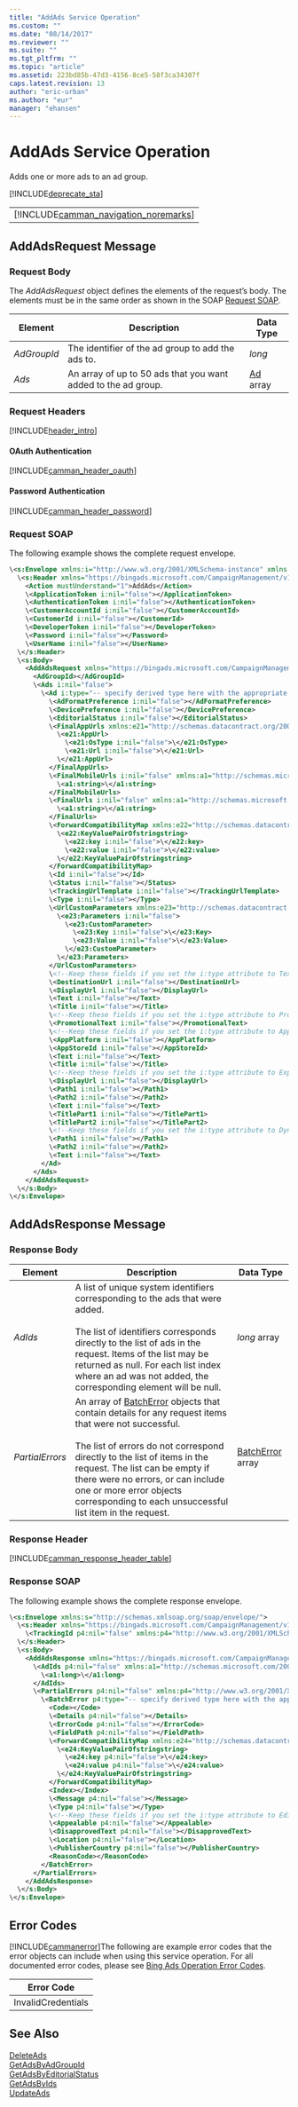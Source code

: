 ```yaml
---
title: "AddAds Service Operation"
ms.custom: ""
ms.date: "08/14/2017"
ms.reviewer: ""
ms.suite: ""
ms.tgt_pltfrm: ""
ms.topic: "article"
ms.assetid: 223bd85b-47d3-4156-8ce5-58f3ca34307f
caps.latest.revision: 13
author: "eric-urban"
ms.author: "eur"
manager: "ehansen"
---
```

# AddAds Service Operation
Adds one or more ads to an ad group.

[!INCLUDE[deprecate_sta](../campaign-api/includes/deprecate-sta.md)]

||
|-|
|[!INCLUDE[camman_navigation_noremarks](../campaign-api/includes/camman-navigation-noremarks.md)]|

## <a name="request"></a>AddAdsRequest Message

### Request Body
The *AddAdsRequest* object defines the elements of the request’s body. The elements must be in the same order as shown in the SOAP [Request SOAP](#request_soap).

|Element|Description|Data Type|
|-----------|---------------|-------------|
|*AdGroupId*|The identifier of the ad group to add the ads to.|*long*|
|*Ads*|An array of up to 50 ads that you want added to the ad group.|[Ad](../campaign-api/ad-data-object.md) array|

### Request Headers
[!INCLUDE[header_intro](../campaign-api/includes/header-intro.md)]
#### OAuth Authentication
[!INCLUDE[camman_header_oauth](../campaign-api/includes/camman-header-oauth.md)]
#### Password Authentication
[!INCLUDE[camman_header_password](../campaign-api/includes/camman-header-password.md)]
### <a name="request_soap"></a>Request SOAP
The following example shows the complete request envelope.

```xml
\<s:Envelope xmlns:i="http://www.w3.org/2001/XMLSchema-instance" xmlns:s="http://schemas.xmlsoap.org/soap/envelope/">
  \<s:Header xmlns="https://bingads.microsoft.com/CampaignManagement/v11">
    <Action mustUnderstand="1">AddAds</Action>
    \<ApplicationToken i:nil="false"></ApplicationToken>
    \<AuthenticationToken i:nil="false"></AuthenticationToken>
    \<CustomerAccountId i:nil="false"></CustomerAccountId>
    \<CustomerId i:nil="false"></CustomerId>
    \<DeveloperToken i:nil="false"></DeveloperToken>
    \<Password i:nil="false"></Password>
    \<UserName i:nil="false"></UserName>
  \</s:Header>
  \<s:Body>
    <AddAdsRequest xmlns="https://bingads.microsoft.com/CampaignManagement/v11">
      <AdGroupId></AdGroupId>
      \<Ads i:nil="false">
        \<Ad i:type="-- specify derived type here with the appropriate prefix --">
          \<AdFormatPreference i:nil="false"></AdFormatPreference>
          \<DevicePreference i:nil="false"></DevicePreference>
          \<EditorialStatus i:nil="false"></EditorialStatus>
          \<FinalAppUrls xmlns:e21="http://schemas.datacontract.org/2004/07/Microsoft.AdCenter.Advertiser.CampaignManagement.Api.DataContracts.V11" i:nil="false">
            \<e21:AppUrl>
              \<e21:OsType i:nil="false">\</e21:OsType>
              \<e21:Url i:nil="false">\</e21:Url>
            \</e21:AppUrl>
          </FinalAppUrls>
          \<FinalMobileUrls i:nil="false" xmlns:a1="http://schemas.microsoft.com/2003/10/Serialization/Arrays">
            \<a1:string>\</a1:string>
          </FinalMobileUrls>
          \<FinalUrls i:nil="false" xmlns:a1="http://schemas.microsoft.com/2003/10/Serialization/Arrays">
            \<a1:string>\</a1:string>
          </FinalUrls>
          \<ForwardCompatibilityMap xmlns:e22="http://schemas.datacontract.org/2004/07/System.Collections.Generic" i:nil="false">
            \<e22:KeyValuePairOfstringstring>
              \<e22:key i:nil="false">\</e22:key>
              \<e22:value i:nil="false">\</e22:value>
            \</e22:KeyValuePairOfstringstring>
          </ForwardCompatibilityMap>
          \<Id i:nil="false"></Id>
          \<Status i:nil="false"></Status>
          \<TrackingUrlTemplate i:nil="false"></TrackingUrlTemplate>
          \<Type i:nil="false"></Type>
          \<UrlCustomParameters xmlns:e23="http://schemas.datacontract.org/2004/07/Microsoft.AdCenter.Advertiser.CampaignManagement.Api.DataContracts.V11" i:nil="false">
            \<e23:Parameters i:nil="false">
              \<e23:CustomParameter>
                \<e23:Key i:nil="false">\</e23:Key>
                \<e23:Value i:nil="false">\</e23:Value>
              \</e23:CustomParameter>
            \</e23:Parameters>
          </UrlCustomParameters>
          \<!--Keep these fields if you set the i:type attribute to TextAd-->
          \<DestinationUrl i:nil="false"></DestinationUrl>
          \<DisplayUrl i:nil="false"></DisplayUrl>
          \<Text i:nil="false"></Text>
          \<Title i:nil="false"></Title>
          \<!--Keep these fields if you set the i:type attribute to ProductAd-->
          \<PromotionalText i:nil="false"></PromotionalText>
          \<!--Keep these fields if you set the i:type attribute to AppInstallAd-->
          \<AppPlatform i:nil="false"></AppPlatform>
          \<AppStoreId i:nil="false"></AppStoreId>
          \<Text i:nil="false"></Text>
          \<Title i:nil="false"></Title>
          \<!--Keep these fields if you set the i:type attribute to ExpandedTextAd-->
          \<DisplayUrl i:nil="false"></DisplayUrl>
          \<Path1 i:nil="false"></Path1>
          \<Path2 i:nil="false"></Path2>
          \<Text i:nil="false"></Text>
          \<TitlePart1 i:nil="false"></TitlePart1>
          \<TitlePart2 i:nil="false"></TitlePart2>
          \<!--Keep these fields if you set the i:type attribute to DynamicSearchAd-->
          \<Path1 i:nil="false"></Path1>
          \<Path2 i:nil="false"></Path2>
          \<Text i:nil="false"></Text>
        </Ad>
      </Ads>
    </AddAdsRequest>
  \</s:Body>
\</s:Envelope>
```

## <a name="response"></a>AddAdsResponse Message

### <a name="Body_Elements"></a>Response Body

|Element|Description|Data Type|
|-----------|---------------|-------------|
|*AdIds*|A list of unique system identifiers corresponding to the ads that were added.<br /><br />The list of identifiers corresponds directly to the list of ads in the request. Items of the list may be returned as null. For each list index where an ad was not added, the corresponding element will be null.|*long* array|
|*PartialErrors*|An array of [BatchError](../campaign-api/batcherror-data-object.md) objects that contain details for any request items that were not successful.<br /><br />The list of errors do not correspond directly to the list of items in the request. The list can be empty if there were no errors, or can include one or more error objects corresponding to each unsuccessful list item in the request.|[BatchError](../campaign-api/batcherror-data-object.md) array|

### <a name="Header_Elements"></a>Response Header
[!INCLUDE[camman_response_header_table](../campaign-api/includes/camman-response-header-table.md)]
### Response SOAP
The following example shows the complete response envelope.

```xml
\<s:Envelope xmlns:s="http://schemas.xmlsoap.org/soap/envelope/">
  \<s:Header xmlns="https://bingads.microsoft.com/CampaignManagement/v11">
    \<TrackingId p4:nil="false" xmlns:p4="http://www.w3.org/2001/XMLSchema-instance"></TrackingId>
  \</s:Header>
  \<s:Body>
    <AddAdsResponse xmlns="https://bingads.microsoft.com/CampaignManagement/v11">
      \<AdIds p4:nil="false" xmlns:a1="http://schemas.microsoft.com/2003/10/Serialization/Arrays" xmlns:p4="http://www.w3.org/2001/XMLSchema-instance">
        \<a1:long>\</a1:long>
      </AdIds>
      \<PartialErrors p4:nil="false" xmlns:p4="http://www.w3.org/2001/XMLSchema-instance">
        \<BatchError p4:type="-- specify derived type here with the appropriate prefix --">
          <Code></Code>
          \<Details p4:nil="false"></Details>
          \<ErrorCode p4:nil="false"></ErrorCode>
          \<FieldPath p4:nil="false"></FieldPath>
          \<ForwardCompatibilityMap xmlns:e24="http://schemas.datacontract.org/2004/07/System.Collections.Generic" p4:nil="false">
            \<e24:KeyValuePairOfstringstring>
              \<e24:key p4:nil="false">\</e24:key>
              \<e24:value p4:nil="false">\</e24:value>
            \</e24:KeyValuePairOfstringstring>
          </ForwardCompatibilityMap>
          <Index></Index>
          \<Message p4:nil="false"></Message>
          \<Type p4:nil="false"></Type>
          \<!--Keep these fields if you set the i:type attribute to EditorialError-->
          \<Appealable p4:nil="false"></Appealable>
          \<DisapprovedText p4:nil="false"></DisapprovedText>
          \<Location p4:nil="false"></Location>
          \<PublisherCountry p4:nil="false"></PublisherCountry>
          <ReasonCode></ReasonCode>
        </BatchError>
      </PartialErrors>
    </AddAdsResponse>
  \</s:Body>
\</s:Envelope>
```

## <a name="errors"></a>Error Codes
[!INCLUDE[cammanerror](../campaign-api/includes/cammanerror.md)]The following are example  error codes that the error objects can include when using this service operation. For all documented error codes, please see [Bing Ads Operation Error Codes](http://go.microsoft.com/fwlink/?LinkId=511884).

|Error Code|
|--------------|
|InvalidCredentials|

## See Also
[DeleteAds](../campaign-api/deleteads-service-operation.md)  
[GetAdsByAdGroupId](../campaign-api/getadsbyadgroupid-service-operation.md)  
[GetAdsByEditorialStatus](../campaign-api/getadsbyeditorialstatus-service-operation.md)  
[GetAdsByIds](../campaign-api/getadsbyids-service-operation.md)  
[UpdateAds](../campaign-api/updateads-service-operation.md)  


